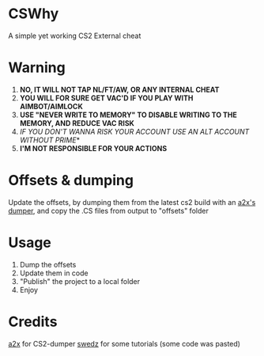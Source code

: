 # CSWhy
A simple yet working CS2 External cheat

# Warning 
1. **NO, IT WILL NOT TAP NL/FT/AW, OR ANY INTERNAL CHEAT**
2. **YOU WILL FOR SURE GET VAC'D IF YOU PLAY WITH AIMBOT/AIMLOCK**
3. **USE "NEVER WRITE TO MEMORY" TO DISABLE WRITING TO THE MEMORY, AND REDUCE VAC RISK**
4. *IF YOU DON'T WANNA RISK YOUR ACCOUNT USE AN ALT ACCOUNT WITHOUT PRIME**
5. **I'M NOT RESPONSIBLE FOR YOUR ACTIONS**

# Offsets & dumping
Update the offsets, by dumping them from the latest cs2 build with an [a2x's dumper](https://github.com/a2x/cs2-dumper), and copy the .CS files from output to "offsets" folder

# Usage
1. Dump the offsets
2. Update them in code
3. "Publish" the project to a local folder
4. Enjoy

# Credits
[a2x](https://github.com/a2x/cs2-dumper) for CS2-dumper
[swedz](https://www.youtube.com/@SwedishTwat) for some tutorials (some code was pasted)
